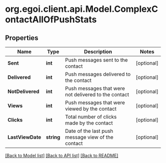 
# org.egoi.client.api.Model.ComplexContactAllOfPushStats

## Properties

Name | Type | Description | Notes
------------ | ------------- | ------------- | -------------
**Sent** | **int** | Push messages sent to the contact | [optional] 
**Delivered** | **int** | Push messages delivered to the contact | [optional] 
**NotDelivered** | **int** | Push messages that were not delivered to the contact | [optional] 
**Views** | **int** | Push messages that were viewed by the contact | [optional] 
**Clicks** | **int** | Total number of clicks made by the contact | [optional] 
**LastViewDate** | **string** | Date of the last push message view of the contact | [optional] 

[[Back to Model list]](../README.md#documentation-for-models)
[[Back to API list]](../README.md#documentation-for-api-endpoints)
[[Back to README]](../README.md)

